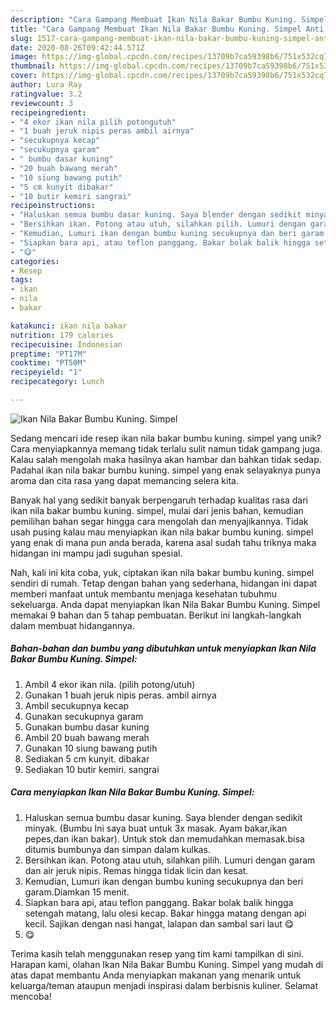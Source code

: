 ```yaml
---
description: "Cara Gampang Membuat Ikan Nila Bakar Bumbu Kuning. Simpel Anti Gagal"
title: "Cara Gampang Membuat Ikan Nila Bakar Bumbu Kuning. Simpel Anti Gagal"
slug: 1517-cara-gampang-membuat-ikan-nila-bakar-bumbu-kuning-simpel-anti-gagal
date: 2020-08-26T09:42:44.571Z
image: https://img-global.cpcdn.com/recipes/13709b7ca59398b6/751x532cq70/ikan-nila-bakar-bumbu-kuning-simpel-foto-resep-utama.jpg
thumbnail: https://img-global.cpcdn.com/recipes/13709b7ca59398b6/751x532cq70/ikan-nila-bakar-bumbu-kuning-simpel-foto-resep-utama.jpg
cover: https://img-global.cpcdn.com/recipes/13709b7ca59398b6/751x532cq70/ikan-nila-bakar-bumbu-kuning-simpel-foto-resep-utama.jpg
author: Lura Ray
ratingvalue: 3.2
reviewcount: 3
recipeingredient:
- "4 ekor ikan nila pilih potongutuh"
- "1 buah jeruk nipis peras ambil airnya"
- "secukupnya kecap"
- "secukupnya garam"
- " bumbu dasar kuning"
- "20 buah bawang merah"
- "10 siung bawang putih"
- "5 cm kunyit dibakar"
- "10 butir kemiri sangrai"
recipeinstructions:
- "Haluskan semua bumbu dasar kuning. Saya blender dengan sedikit minyak. (Bumbu Ini saya buat untuk 3x masak. Ayam bakar,ikan pepes,dan ikan bakar). Untuk stok dan memudahkan memasak.bisa ditumis bumbunya dan simpan dalam kulkas."
- "Bersihkan ikan. Potong atau utuh, silahkan pilih. Lumuri dengan garam dan air jeruk nipis. Remas hingga tidak licin dan kesat."
- "Kemudian, Lumuri ikan dengan bumbu kuning secukupnya dan beri garam.Diamkan 15 menit."
- "Siapkan bara api, atau teflon panggang. Bakar bolak balik hingga setengah matang, lalu olesi kecap. Bakar hingga matang dengan api kecil. Sajikan dengan nasi hangat, lalapan dan sambal sari laut 😋"
- "😋"
categories:
- Resep
tags:
- ikan
- nila
- bakar

katakunci: ikan nila bakar 
nutrition: 179 calories
recipecuisine: Indonesian
preptime: "PT17M"
cooktime: "PT50M"
recipeyield: "1"
recipecategory: Lunch

---
```



![Ikan Nila Bakar Bumbu Kuning. Simpel](https://img-global.cpcdn.com/recipes/13709b7ca59398b6/751x532cq70/ikan-nila-bakar-bumbu-kuning-simpel-foto-resep-utama.jpg)

Sedang mencari ide resep ikan nila bakar bumbu kuning. simpel yang unik? Cara menyiapkannya memang tidak terlalu sulit namun tidak gampang juga. Kalau salah mengolah maka hasilnya akan hambar dan bahkan tidak sedap. Padahal ikan nila bakar bumbu kuning. simpel yang enak selayaknya punya aroma dan cita rasa yang dapat memancing selera kita.



Banyak hal yang sedikit banyak berpengaruh terhadap kualitas rasa dari ikan nila bakar bumbu kuning. simpel, mulai dari jenis bahan, kemudian pemilihan bahan segar hingga cara mengolah dan menyajikannya. Tidak usah pusing kalau mau menyiapkan ikan nila bakar bumbu kuning. simpel yang enak di mana pun anda berada, karena asal sudah tahu triknya maka hidangan ini mampu jadi suguhan spesial.


Nah, kali ini kita coba, yuk, ciptakan ikan nila bakar bumbu kuning. simpel sendiri di rumah. Tetap dengan bahan yang sederhana, hidangan ini dapat memberi manfaat untuk membantu menjaga kesehatan tubuhmu sekeluarga. Anda dapat menyiapkan Ikan Nila Bakar Bumbu Kuning. Simpel memakai 9 bahan dan 5 tahap pembuatan. Berikut ini langkah-langkah dalam membuat hidangannya.

<!--inarticleads1-->

##### Bahan-bahan dan bumbu yang dibutuhkan untuk menyiapkan Ikan Nila Bakar Bumbu Kuning. Simpel:

1. Ambil 4 ekor ikan nila. (pilih potong/utuh)
1. Gunakan 1 buah jeruk nipis peras. ambil airnya
1. Ambil secukupnya kecap
1. Gunakan secukupnya garam
1. Gunakan  bumbu dasar kuning
1. Ambil 20 buah bawang merah
1. Gunakan 10 siung bawang putih
1. Sediakan 5 cm kunyit. dibakar
1. Sediakan 10 butir kemiri. sangrai




<!--inarticleads2-->

##### Cara menyiapkan Ikan Nila Bakar Bumbu Kuning. Simpel:

1. Haluskan semua bumbu dasar kuning. Saya blender dengan sedikit minyak. (Bumbu Ini saya buat untuk 3x masak. Ayam bakar,ikan pepes,dan ikan bakar). Untuk stok dan memudahkan memasak.bisa ditumis bumbunya dan simpan dalam kulkas.
1. Bersihkan ikan. Potong atau utuh, silahkan pilih. Lumuri dengan garam dan air jeruk nipis. Remas hingga tidak licin dan kesat.
1. Kemudian, Lumuri ikan dengan bumbu kuning secukupnya dan beri garam.Diamkan 15 menit.
1. Siapkan bara api, atau teflon panggang. Bakar bolak balik hingga setengah matang, lalu olesi kecap. Bakar hingga matang dengan api kecil. Sajikan dengan nasi hangat, lalapan dan sambal sari laut 😋
1. 😋




Terima kasih telah menggunakan resep yang tim kami tampilkan di sini. Harapan kami, olahan Ikan Nila Bakar Bumbu Kuning. Simpel yang mudah di atas dapat membantu Anda menyiapkan makanan yang menarik untuk keluarga/teman ataupun menjadi inspirasi dalam berbisnis kuliner. Selamat mencoba!
